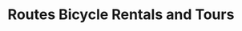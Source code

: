 ---
title: "Routes Bicycle Rentals and Tours"
url: /albuquerque/routes-bicycle-rentals-and-tours/
shop: Fahrrad
---